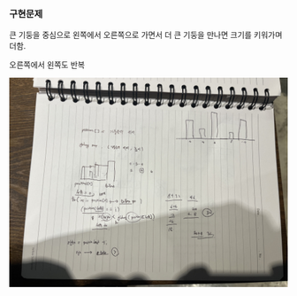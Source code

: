 ### 구현문제

큰 기둥을 중심으로 왼쪽에서 오른쪽으로 가면서 더 큰 기둥을 만나면 크기를 키워가며 더함.

오른쪽에서 왼쪽도 반복

![IMG_7908.jpg](IMG_7908.jpg)